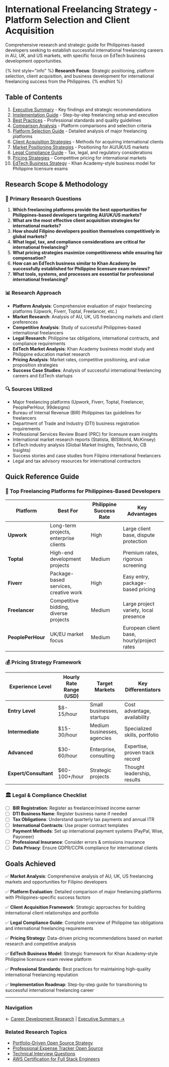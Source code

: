 # International Freelancing Strategy - Platform Selection and Client Acquisition

Comprehensive research and strategic guide for Philippines-based developers seeking to establish successful international freelancing careers in AU, UK, and US markets, with specific focus on EdTech business development opportunities.

{% hint style="info" %}
**Research Focus**: Strategic positioning, platform selection, client acquisition, and business development for international freelancing success from the Philippines.
{% endhint %}

## Table of Contents

1. [Executive Summary](./executive-summary.md) - Key findings and strategic recommendations
2. [Implementation Guide](./implementation-guide.md) - Step-by-step freelancing setup and execution
3. [Best Practices](./best-practices.md) - Professional standards and quality guidelines
4. [Comparison Analysis](./comparison-analysis.md) - Platform comparisons and selection criteria
5. [Platform Selection Guide](./platform-selection-guide.md) - Detailed analysis of major freelancing platforms
6. [Client Acquisition Strategies](./client-acquisition-strategies.md) - Methods for acquiring international clients
7. [Market Positioning Strategies](./market-positioning-strategies.md) - Positioning for AU/UK/US markets
8. [Legal Compliance Guide](./legal-compliance-guide.md) - Tax, legal, and regulatory considerations
9. [Pricing Strategies](./pricing-strategies.md) - Competitive pricing for international markets
10. [EdTech Business Strategy](./edtech-business-strategy.md) - Khan Academy-style business model for Philippine licensure exams

## Research Scope & Methodology

### 🎯 Primary Research Questions

1. **Which freelancing platforms provide the best opportunities for Philippines-based developers targeting AU/UK/US markets?**
2. **What are the most effective client acquisition strategies for international markets?**
3. **How should Filipino developers position themselves competitively in global markets?**
4. **What legal, tax, and compliance considerations are critical for international freelancing?**
5. **What pricing strategies maximize competitiveness while ensuring fair compensation?**
6. **How can an EdTech business similar to Khan Academy be successfully established for Philippine licensure exam reviews?**
7. **What tools, systems, and processes are essential for professional international freelancing?**

### 📊 Research Approach

- **Platform Analysis**: Comprehensive evaluation of major freelancing platforms (Upwork, Fiverr, Toptal, Freelancer, etc.)
- **Market Research**: Analysis of AU, UK, US freelancing markets and client preferences
- **Competitive Analysis**: Study of successful Philippines-based international freelancers
- **Legal Research**: Philippine tax obligations, international contracts, and compliance requirements
- **EdTech Market Analysis**: Khan Academy business model study and Philippine education market research
- **Pricing Analysis**: Market rates, competitive positioning, and value proposition strategies
- **Success Case Studies**: Analysis of successful international freelancing careers and EdTech startups

### 🔍 Sources Utilized

- Major freelancing platforms (Upwork, Fiverr, Toptal, Freelancer, PeoplePerHour, 99designs)
- Bureau of Internal Revenue (BIR) Philippines tax guidelines for freelancers
- Department of Trade and Industry (DTI) business registration requirements
- Professional Services Review Board (PRC) for licensure exam insights
- International market research reports (Statista, IBISWorld, McKinsey)
- EdTech industry analysis (Global Market Insights, Technavio, CB Insights)
- Success stories and case studies from Filipino international freelancers
- Legal and tax advisory resources for international contractors

## Quick Reference Guide

### 🎯 Top Freelancing Platforms for Philippines-Based Developers

| Platform | Best For | Philippine Success Rate | Key Advantages |
|----------|----------|------------------------|----------------|
| **Upwork** | Long-term projects, enterprise clients | High | Large client base, dispute protection |
| **Toptal** | High-end development projects | Medium | Premium rates, rigorous screening |
| **Fiverr** | Package-based services, creative work | High | Easy entry, package-based pricing |
| **Freelancer** | Competitive bidding, diverse projects | Medium | Large project variety, local presence |
| **PeoplePerHour** | UK/EU market focus | Medium | European client base, hourly/project rates |

### 💰 Pricing Strategy Framework

| Experience Level | Hourly Rate Range (USD) | Target Markets | Key Differentiators |
|------------------|------------------------|----------------|-------------------|
| **Entry Level** | $8-15/hour | Small businesses, startups | Cost advantage, availability |
| **Intermediate** | $15-30/hour | Medium businesses, agencies | Specialized skills, portfolio |
| **Advanced** | $30-60/hour | Enterprise, consulting | Expertise, proven track record |
| **Expert/Consultant** | $60-100+/hour | Strategic projects | Thought leadership, results |

### 🏛️ Legal & Compliance Checklist

- [ ] **BIR Registration**: Register as freelancer/mixed income earner
- [ ] **DTI Business Name**: Register business name if needed
- [ ] **Tax Obligations**: Understand quarterly tax payments and annual ITR
- [ ] **International Contracts**: Use proper contract templates
- [ ] **Payment Methods**: Set up international payment systems (PayPal, Wise, Payoneer)
- [ ] **Professional Insurance**: Consider errors & omissions insurance
- [ ] **Data Privacy**: Ensure GDPR/CCPA compliance for international clients

## Goals Achieved

✅ **Market Analysis**: Comprehensive analysis of AU, UK, US freelancing markets and opportunities for Filipino developers

✅ **Platform Evaluation**: Detailed comparison of major freelancing platforms with Philippines-specific success factors

✅ **Client Acquisition Framework**: Strategic approaches for building international client relationships and portfolio

✅ **Legal Compliance Guide**: Complete overview of Philippine tax obligations and international freelancing requirements

✅ **Pricing Strategy**: Data-driven pricing recommendations based on market research and competitive analysis

✅ **EdTech Business Model**: Strategic framework for Khan Academy-style Philippine licensure exam review platform

✅ **Professional Standards**: Best practices for maintaining high-quality international freelancing reputation

✅ **Implementation Roadmap**: Step-by-step guide for transitioning to successful international freelancing career

---

### Navigation

← [Career Development Research](../README.md) | [Executive Summary →](./executive-summary.md)

### Related Research Topics

- [Portfolio-Driven Open Source Strategy](../portfolio-driven-open-source-strategy/README.md)
- [Professional Expense Tracker Open Source](../professional-expense-tracker-open-source/README.md)
- [Technical Interview Questions](../technical-interview-questions/README.md)
- [AWS Certification for Full Stack Engineers](../aws-certification-fullstack-devops/README.md)